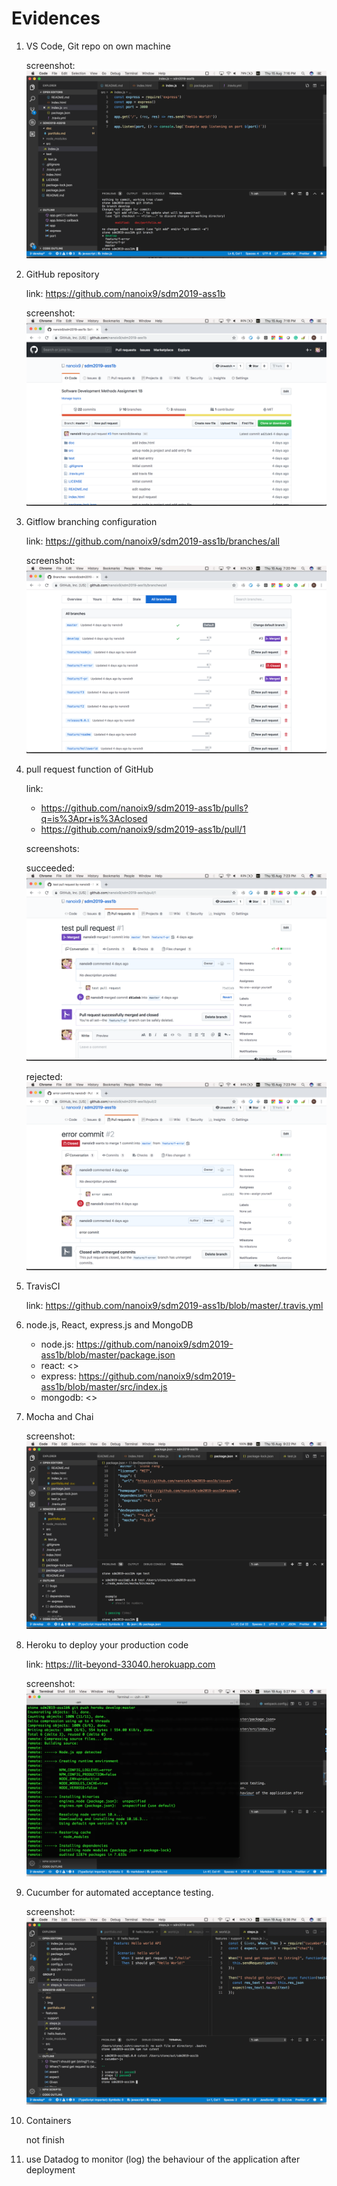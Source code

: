 # Evidences

1. VS Code, Git repo on own machine

    screenshot: ![VS Code & Git](img/vscode-git.png)

2. GitHub repository

    link: <https://github.com/nanoix9/sdm2019-ass1b>
    
    screenshot: ![](img/github.png)

3. Gitflow branching configuration

    link: <https://github.com/nanoix9/sdm2019-ass1b/branches/all>

    screenshot: ![](img/gitflow.png)

4. pull request function of GitHub

    link:

    - <https://github.com/nanoix9/sdm2019-ass1b/pulls?q=is%3Apr+is%3Aclosed>
    - <https://github.com/nanoix9/sdm2019-ass1b/pull/1>

    screenshots:

    succeeded: ![succeeded](img/pullrequest.png)

    rejected: ![rejected](img/pullrequest-rejected.png)

5. TravisCI

    link: <https://github.com/nanoix9/sdm2019-ass1b/blob/master/.travis.yml>

6. node.js, React, express.js and MongoDB

    - node.js: <https://github.com/nanoix9/sdm2019-ass1b/blob/master/package.json>
    - react: <>
    - express: <https://github.com/nanoix9/sdm2019-ass1b/blob/master/src/index.js>
    - mongodb: <>

7. Mocha and Chai

    screenshot: ![mocha-chai](img/mocha-chai.png)
    
8. Heroku to deploy your production code
    
    link: <https://lit-beyond-33040.herokuapp.com>

    screenshot: ![heroku-deploy](img/heroku-deploy.png)

9. Cucumber for automated acceptance testing.

    screenshot: ![cucumber](img/cucumber.png)

10. Containers 

    not finish

11. use Datadog to monitor (log) the behaviour of the application after deployment